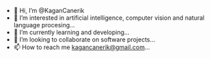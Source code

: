 - 👋 Hi, I’m @KaganCanerik
- 👀 I’m interested in artificial intelligence, computer vision and natural language procesing...
- 🌱 I’m currently learning and developing...
- 💞️ I’m looking to collaborate on software projects...
- 📫 How to reach me kagancanerik@gmail.com...

<!---
KaganCanerik/KaganCanerik is a ✨ special ✨ repository because its `README.md` (this file) appears on your GitHub profile.
You can click the Preview link to take a look at your changes.
--->
